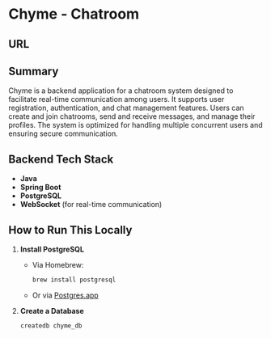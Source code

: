 # Chyme - Chatroom
## URL

## Summary

Chyme is a backend application for a chatroom system designed to facilitate real-time communication among users. It supports user registration, authentication, and chat management features. Users can create and join chatrooms, send and receive messages, and manage their profiles. The system is optimized for handling multiple concurrent users and ensuring secure communication.

## Backend Tech Stack

- **Java**
- **Spring Boot**
- **PostgreSQL**
- **WebSocket** (for real-time communication)

## How to Run This Locally

1. **Install PostgreSQL**
   - Via Homebrew:
     ```sh
     brew install postgresql
     ```
   - Or via [Postgres.app](https://postgresapp.com)

2. **Create a Database**
   ```sh
   createdb chyme_db
